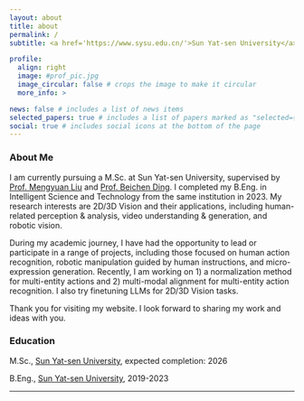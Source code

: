 ```yaml
---
layout: about
title: about
permalink: /
subtitle: <a href='https://www.sysu.edu.cn/'>Sun Yat-sen University</a>

profile:
  align: right
  image: #prof_pic.jpg
  image_circular: false # crops the image to make it circular
  more_info: >

news: false # includes a list of news items
selected_papers: true # includes a list of papers marked as "selected={true}"
social: true # includes social icons at the bottom of the page
---
```


<h3><strong>About Me</strong></h3>

I am currently pursuing a M.Sc. at Sun Yat-sen University, supervised by <a href='https://scholar.google.com/citations?user=woX_4AcAAAAJ'>Prof. Mengyuan Liu</a> and <a href='https://am.sysu.edu.cn/szdw/fjs/1408894.htm'>Prof. Beichen Ding</a>. I completed my B.Eng. in Intelligent Science and Technology from the same institution in 2023. My research interests are 2D/3D Vision and their applications, including human-related perception & analysis, video understanding & generation, and robotic vision. 

During my academic journey, I have had the opportunity to lead or participate in a range of projects, including those focused on human action recognition, robotic manipulation guided by human instructions, and micro-expression generation. Recently, I am working on 1) a normalization method for multi-entity actions and 2) multi-modal alignment for multi-entity action recognition. I also try finetuning LLMs for 2D/3D Vision tasks.

Thank you for visiting my website. I look forward to sharing my work and ideas with you.

<h3><strong>Education</strong></h3>

M.Sc., <a href='https://www.sysu.edu.cn/'>Sun Yat-sen University</a>, expected completion: 2026

B.Eng., <a href='https://www.sysu.edu.cn/'>Sun Yat-sen University</a>, 2019-2023

---
